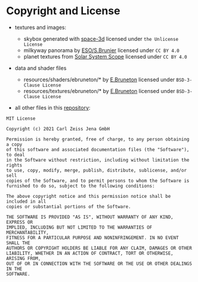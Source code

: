 # Copyright and License

- textures and images:
	- skybox generated with [space-3d](https://github.com/wwwtyro/space-3d) licensed under ```the Unlicense License```
	- milkyway panorama by [ESO/S.Brunier](https://www.eso.org/public/germany/images/eso0932a/) licensed under ```CC BY 4.0```
	- planet textures from [Solar System Scope](https://www.solarsystemscope.com/textures/) licensed under ```CC BY 4.0```

- data and shader files
	- resources/shaders/ebruneton/* by [E.Bruneton](https://github.com/ebruneton/black_hole_shader) licensed under ```BSD-3-Clause License```
	- resources/textures/ebruneton/* by [E.Bruneton](https://github.com/ebruneton/black_hole_shader) licensed under ```BSD-3-Clause License```

- all other files in this [repository](https://github.com/brosefine/BlackHoleVis):
```
MIT License

Copyright (c) 2021 Carl Zeiss Jena GmbH

Permission is hereby granted, free of charge, to any person obtaining a copy
of this software and associated documentation files (the "Software"), to deal
in the Software without restriction, including without limitation the rights
to use, copy, modify, merge, publish, distribute, sublicense, and/or sell
copies of the Software, and to permit persons to whom the Software is
furnished to do so, subject to the following conditions:

The above copyright notice and this permission notice shall be included in all
copies or substantial portions of the Software.

THE SOFTWARE IS PROVIDED "AS IS", WITHOUT WARRANTY OF ANY KIND, EXPRESS OR
IMPLIED, INCLUDING BUT NOT LIMITED TO THE WARRANTIES OF MERCHANTABILITY,
FITNESS FOR A PARTICULAR PURPOSE AND NONINFRINGEMENT. IN NO EVENT SHALL THE
AUTHORS OR COPYRIGHT HOLDERS BE LIABLE FOR ANY CLAIM, DAMAGES OR OTHER
LIABILITY, WHETHER IN AN ACTION OF CONTRACT, TORT OR OTHERWISE, ARISING FROM,
OUT OF OR IN CONNECTION WITH THE SOFTWARE OR THE USE OR OTHER DEALINGS IN THE
SOFTWARE.
```
